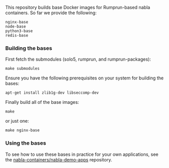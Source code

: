 
This repository builds base Docker images for Rumprun-based nabla
containers.  So far we provide the following:

    nginx-base
    node-base
    python3-base
    redis-base

### Building the bases

First fetch the submodules (solo5, rumprun, and rumprun-packages):
```
make submodules
```

Ensure you have the following prerequisites on your system for
building the bases:
```
apt-get install zlib1g-dev libseccomp-dev
```

Finally build all of the base images:
```
make
```
or just one:
```
make nginx-base
```


### Using the bases

To see how to use these bases in practice for your own applications,
see the
[nabla-containers/nabla-demo-apps](https://github.com/nabla-containers/nabla-demo-apps)
repository.
